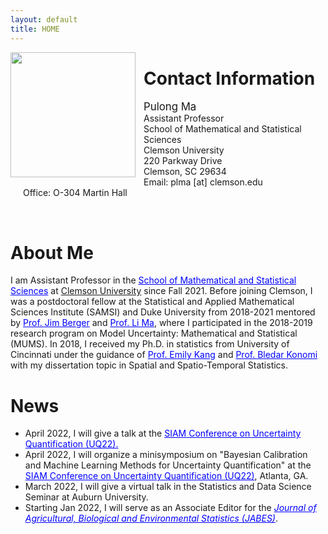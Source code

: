 ```yaml
---
layout: default
title: HOME
---
```



<img align="left" style="width: 200px; padding-right: 10px;" src="./bio-photo.jpg">  


Contact Information
====== 
<p style="text-align: left; padding-left: 20px;" >
<span style="font-size:larger;">Pulong Ma</span> <br/>
Assistant Professor <br/>
School of Mathematical and Statistical Sciences  <br/>
Clemson University <br/>
220 Parkway Drive <br/>
Clemson, SC 29634 <br/>
Email: plma [at] clemson.edu <br/>
Office: O-304 Martin Hall <br/>
</p>
<br clear="left"/>



About Me
======
<p style="text-align: justify; line-height: 1.2em;"> 
 
I am Assistant Professor in the <a href="https://www.clemson.edu/science/departments/math-stat/index.html" target="blank" style="color:blue;">School of Mathematical and Statistical Sciences</a> at <a href="https://www.clemson.edu" target="blank" syle="color:blue;">Clemson University</a> since Fall 2021. Before joining Clemson, I was a postdoctoral fellow at the Statistical and Applied Mathematical Sciences Institute (SAMSI) and Duke University from 2018-2021 mentored by <a href="http://www2.stat.duke.edu/~berger/" target="blank" style="color:blue;">Prof. Jim Berger</a> and <a href="http://www2.stat.duke.edu/~lm186/index.html" target="blank" style="color:blue;">Prof. Li Ma</a>, where I participated in the 2018-2019 research program on Model Uncertainty: Mathematical and Statistical (MUMS).  In 2018, I received my Ph.D. in statistics from University of Cincinnati under the guidance of <a href="https://emilystat.wixsite.com/gdads/" target="blank" style="color:blue;">Prof. Emily Kang</a> and <a href="https://scholar.google.com/citations?user=lqnGbNkAAAAJ&hl=en" target="blank" style="color:blue;">Prof. Bledar Konomi</a> with my dissertation topic in Spatial and Spatio-Temporal Statistics. 
</p>



News 
======

<p align="right" style="text-align: justify; line-height: .2em;">
 
<ul>
 <li> April 2022, I will give a talk at the <a href="https://www.siam.org/conferences/cm/conference/uq22" target="blank" style="color:blue;" >SIAM Conference on Uncertainty Quantification (UQ22).</a> 
 </li>
 
 <li> April 2022, I will organize a minisymposium on "Bayesian Calibration and Machine Learning Methods for Uncertainty Quantification" at the <a href="https://www.siam.org/conferences/cm/conference/uq22" target="blank" style="color:blue;" >SIAM Conference on Uncertainty Quantification (UQ22)</a>, Atlanta, GA. 
 </li>
 
 <li> March 2022, I will give a virtual talk in the Statistics and Data Science Seminar at Auburn University. </li>
 <li> Starting Jan 2022, I will serve as an Associate Editor for the <em><a href="https://www.springer.com/journal/13253" target="blank" style="color:blue;">Journal of Agricultural, Biological and Environmental Statistics (JABES)</a></em>. </li>
</ul>

</p>














